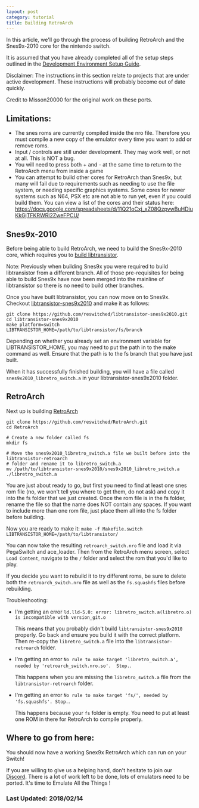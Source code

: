 ```yaml
---
layout: post
category: tutorial
title: Building RetroArch
---
```


In this article, we'll go through the process of building RetroArch and the 
Snes9x-2010 core for the nintendo switch.

It is assumed that you have already completed all of the setup steps outlined
in the [Development Environment Setup Guide](https://reswitchedweekly.github.io/Development-Setup/).

Disclaimer: The instructions in this section relate to projects that are under
active development. These instructions will probably become out of date quickly.

Credit to Misson20000 for the original work on these ports.

## Limitations:

- The snes roms are currently compiled inside the nro file. Therefore you must compile 
a new copy of the emulator every time you want to add or remove roms.
- Input / controls are still under development. They may work well, or not at all. 
This is NOT a bug.
- You will need to press both + and - at the same time to return to the RetroArch menu from inside a game
- You can attempt to build other cores for RetroArch than Snes9x, but many will fail due to 
requirements such as needing to use the file system, or needing specific graphics
systems. Some cores for newer systems such as N64, PSX etc are not able to run yet, even 
if you could build them. You can view a list of the cores and their status here: https://docs.google.com/spreadsheets/d/11Q21oCxj_xZ08QzpvwBuHDiuKkGjTFKRWRl2ZweFPCU/

## Snes9x-2010

Before being able to build RetroArch, we need to build the Snes9x-2010 core, which requires you to [build 
libtransistor](https://reswitchedweekly.github.io/Development-Setup/#libtransistor). 

Note: Previously when building Snes9x you were required to build libtransistor from a different 
branch. All of those pre-requisites for being able to build Snes9x have now been merged into the mainline 
of libtransistor so there is no need to build other branches.

Once you have built libtransistor, you can now move on to Snes9x. Checkout [libtransistor-snes9x2010](https://github.com/reswitched/libtransistor-snes9x2010) and make it as follows:

```
git clone https://github.com/reswitched/libtransistor-snes9x2010.git
cd libtransistor-snes9x2010
make platform=switch LIBTRANSISTOR_HOME=/path/to/libtransistor/fs/branch
```
Depending on whether you already set an environment variable for LIBTRANSISTOR_HOME, you 
may need to put the path in to the make command as well. Ensure that the path is to the 
fs branch that you have just built.

When it has successfully finished building, you will have a file called `snes9x2010_libretro_switch.a`
in your libtransistor-snes9x2010 folder.


## RetroArch

Next up is building [RetroArch](https://github.com/reswitched/RetroArch)

```
git clone https://github.com/reswitched/RetroArch.git
cd RetroArch

# Create a new folder called fs
mkdir fs

# Move the snes9x2010_libretro_switch.a file we built before into the libtransistor-retroarch 
# folder and rename it to libretro_switch.a
mv /path/to/libtransistor-snes9x2010/snes9x2010_libretro_switch.a ./libretro_switch.a
```

You are just about ready to go, but first you need to find at least one snes rom file (no, we 
won't tell you where to get them, do not ask) and copy it into the fs folder that we just created.
Once the rom file is in the fs folder, rename the file so that the name does NOT contain any spaces.
If you want to include more than one rom file, just place them all into the fs folder before building.

Now you are ready to make it: `make -f Makefile.switch LIBTRANSISTOR_HOME=/path/to/libtransistor/`

You can now take the resulting `retroarch_switch.nro` file and load it via PegaSwitch and ace_loader.
Then from the RetroArch menu screen, select `Load Content`, navigate to the `/` folder and select the rom
that you'd like to play.

If you decide you want to rebuild it to try different roms, be sure to delete both the `retroarch_switch.nro` 
file as well as the `fs.squashfs` files before rebuilding.

Troubleshooting:
- I'm getting an error `ld.lld-5.0: error: libretro_switch.a(libretro.o) is incompatible with version_git.o`

  This means that you probably didn't build `libtransistor-snes9x2010` properly. Go back and ensure you
  build it with the correct platform. Then re-copy the `libretro_switch.a` file into the `libtransistor-retroarch`
  folder.

- I'm getting an error `No rule to make target 'libretro_switch.a', needed by 'retroarch_switch.nro.so'.  Stop.`.

  This happens when you are missing the `libretro_switch.a` file from the `libtransistor-retroarch` folder.

- I'm getting an error `No rule to make target 'fs/', needed by 'fs.squashfs'. Stop.`.

  This happens because your `fs` folder is empty. You need to put at least one
  ROM in there for RetroArch to compile properly.


## Where to go from here:

You should now have a working Snex9x RetroArch which can run on your Switch!

If you are willing to give us a helping hand, don't hesitate to join our
[Discord](https://discordapp.com/invite/DThbZ7z). There is a lot of work left to
be done, lots of emulators need to be ported. It's time to Emulate All the
Things !

### Last Updated: 2018/02/14
